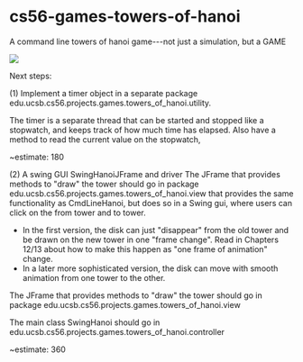 cs56-games-towers-of-hanoi
==========================

A command line towers of hanoi game---not just a simulation, but a GAME

![](http://i.imgur.com/T2eKHVT.png)

Next steps:

(1) Implement a timer object in a separate package edu.ucsb.cs56.projects.games.towers_of_hanoi.utility.

The timer is a separate thread that can be started and stopped like a stopwatch, and keeps track of how much time has elapsed.  Also have a method to 
read the current value on the stopwatch, 

~estimate: 180

(2) A swing GUI SwingHanoiJFrame and driver The JFrame that provides methods to "draw" the tower should go in package edu.ucsb.cs56.projects.games.towers_of_hanoi.view
 that provides the same functionality as CmdLineHanoi, but does so in a Swing gui, where users can click on the from tower and to tower.

* In the first version, the disk can just "disappear" from the old tower and be drawn on the new tower in one "frame change".  Read in Chapters 12/13 about how to make this happen as "one frame of animation" change.
* In a later more sophisticated version, the disk can move with smooth animation from one tower to the other.

The JFrame that provides methods to "draw" the tower should go in package edu.ucsb.cs56.projects.games.towers_of_hanoi.view

The main class SwingHanoi should go in edu.ucsb.cs56.projects.games.towers_of_hanoi.controller


~estimate: 360
